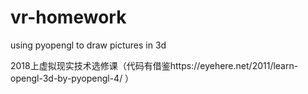 # vr-homework
using pyopengl to draw pictures in 3d

2018上虚拟现实技术选修课（代码有借鉴https://eyehere.net/2011/learn-opengl-3d-by-pyopengl-4/ ）
